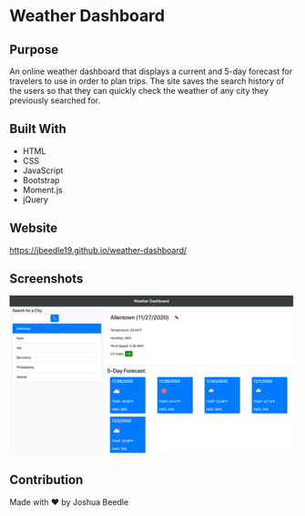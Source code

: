 # Weather Dashboard

## Purpose
An online weather dashboard that displays a current and 5-day forecast for travelers to use in order to plan trips. The site saves the search history of the users so that they can quickly check the weather of any city they previously searched for.

## Built With
* HTML
* CSS
* JavaScript
* Bootstrap
* Moment.js
* jQuery

## Website
https://jbeedle19.github.io/weather-dashboard/

## Screenshots
![screenshot](./assets/images/screenshot.png)

## Contribution
Made with ❤️ by Joshua Beedle
